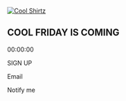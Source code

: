  

[![Cool Shirtz](//shirtz.cool/cdn/shop/files/bfcm_logo_900x.png?v=1732243455)](https://shirtz.cool/)

COOL FRIDAY IS COMING
---------------------

00:00:00

SIGN UP

 Email

 Notify me